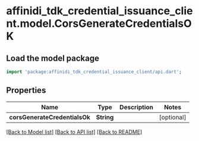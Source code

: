 # affinidi_tdk_credential_issuance_client.model.CorsGenerateCredentialsOK

## Load the model package

```dart
import 'package:affinidi_tdk_credential_issuance_client/api.dart';
```

## Properties

| Name                          | Type       | Description | Notes      |
| ----------------------------- | ---------- | ----------- | ---------- |
| **corsGenerateCredentialsOk** | **String** |             | [optional] |

[[Back to Model list]](../README.md#documentation-for-models) [[Back to API list]](../README.md#documentation-for-api-endpoints) [[Back to README]](../README.md)
